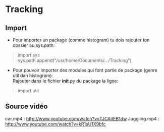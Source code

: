 Tracking
========

Import
------

- Pour importer un package (comme histogram) tu dois rajouter ton dossier au sys.path:
> import sys  
> sys.path.append("/usr/home/Documents/.../Tracking") 

- Pour pouvoir importer des modules qui font partie de package (genre util dan histogram):  
Rajouter dans le fichier __init__.py du package la ligne:  
> import util

Source vidéo
------------

car.mp4 : http://www.youtube.com/watch?v=TJCAjtEB1dw
Juggling.mp4 : http://www.youtube.com/watch?v=kR1sU1X9bfc

